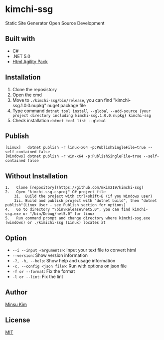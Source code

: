 # kimchi-ssg

Static Site Generator Open Source Development

## Built with
-   C#
-   .NET 5.0
-   [Html Agility Pack](https://html-agility-pack.net/) 

## Installation

1.  Clone the reposistory
2.  Open the cmd 
3.  Move to `./kimchi-ssg/bin/release`, you can find "kimchi-ssg.1.0.0.nupkg" nuget package file
4.  Type command `dotnet tool install --global --add-source {your project directory including kimchi-ssg.1.0.0.nupkg} kimchi-ssg` 
5.  Check installation `dotnet tool list --global`

## Publish
```
[Linux]   dotnet publish -r linux-x64 -p:PublishSingleFile=true --self-contained false
[Windows] dotnet publish -r win-x64 -p:PublishSingleFile=true --self-contained false
```
## Without Installation
```
1.   Clone [repository](https://github.com/mkim219/kimchi-ssg) 
2.   Open "kimchi-ssg.csproj" C# project file
    3i.  Build the project with ctrl+shift+B (if you Windows user)
    3ii. Build and publish project with "dotnet build", then "dotnet publish"(Linux User - see Publish section for options)
4.   Go to directory "\bin\Release\net5.0", you can find kimchi-ssg.exe or "/bin/Debug/net5.0" for linux
5.   Run command prompt and change directory where kimchi-ssg.exe (windows) or ./kimichi-ssg (Linux) locates at
```


## Option

-   `--i --input <arguments>`: Input your text file to convert html
-   `--version`: Show version information
-   `-?, -h, --help`: Show help and usage information
-   `-c, --config <json file>`: Run with options on json file
-   `-f or --format`: Fix the format
-   `-l or --lint`: Fix the lint 

## Author
[Minsu Kim](https://github.com/mkim219)

## License
[MIT](https://github.com/mkim219/kimchi-ssg/blob/main/LICENSE)

